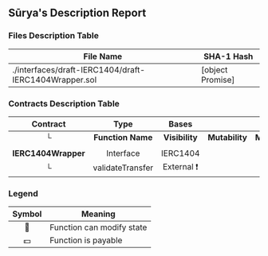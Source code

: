 ## Sūrya's Description Report

### Files Description Table


|  File Name  |  SHA-1 Hash  |
|-------------|--------------|
| ./interfaces/draft-IERC1404/draft-IERC1404Wrapper.sol | [object Promise] |


### Contracts Description Table


|  Contract  |         Type        |       Bases      |                  |                 |
|:----------:|:-------------------:|:----------------:|:----------------:|:---------------:|
|     └      |  **Function Name**  |  **Visibility**  |  **Mutability**  |  **Modifiers**  |
||||||
| **IERC1404Wrapper** | Interface | IERC1404 |||
| └ | validateTransfer | External ❗️ |   |NO❗️ |


### Legend

|  Symbol  |  Meaning  |
|:--------:|-----------|
|    🛑    | Function can modify state |
|    💵    | Function is payable |
